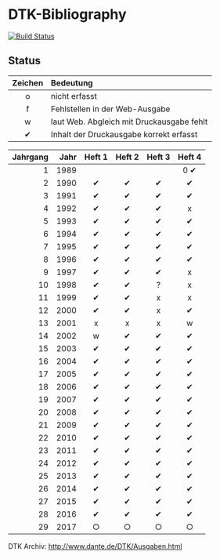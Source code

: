 # DTK-Bibliography

[![Build Status](https://travis-ci.org/dante-ev/dtk-bibliography.svg)](https://travis-ci.org/dante-ev/dtk-bibliography)

## Status

| Zeichen | Bedeutung                                 |
|  :---:  | :---                                      |
|    o    | nicht erfasst                             |
|    f    | Fehlstellen in der Web-Ausgabe            |
|    w    | laut Web. Abgleich mit Druckausgabe fehlt |
|    ✔    | Inhalt der Druckausgabe korrekt erfasst   |

| Jahrgang | Jahr | Heft 1 | Heft 2 | Heft 3 | Heft 4 |
|     ---: | ---: |  :---: |  :---: |  :---: |  :---: |
|        1 | 1989 |        |        |        |   0 ✔  |
|        2 | 1990 |    ✔   |    ✔   |    ✔   |    ✔   |
|        3 | 1991 |    ✔   |    ✔   |    ✔   |    ✔   |
|        4 | 1992 |    ✔   |    ✔   |    ✔   |    x   |
|        5 | 1993 |    ✔   |    ✔   |    ✔   |    ✔   |
|        6 | 1994 |    ✔   |    ✔   |    ✔   |    ✔   |
|        7 | 1995 |    ✔   |    ✔   |    ✔   |    ✔   |
|        8 | 1996 |    ✔   |    ✔   |    ✔   |    ✔   |
|        9 | 1997 |    ✔   |    ✔   |    ✔   |    x   |
|       10 | 1998 |    ✔   |    ✔   |    ?   |    x   |
|       11 | 1999 |    ✔   |    ✔   |    x   |    x   |
|       12 | 2000 |    ✔   |    ✔   |    x   |    ✔   |
|       13 | 2001 |    x   |    x   |    x   |    w   |
|       14 | 2002 |    w   |    ✔   |    ✔   |    ✔   |
|       15 | 2003 |    ✔   |    ✔   |    ✔   |    ✔   |
|       16 | 2004 |    ✔   |    ✔   |    ✔   |    ✔   |
|       17 | 2005 |    ✔   |    ✔   |    ✔   |    ✔   |
|       18 | 2006 |    ✔   |    ✔   |    ✔   |    ✔   |
|       19 | 2007 |    ✔   |    ✔   |    ✔   |    ✔   |
|       20 | 2008 |    ✔   |    ✔   |    ✔   |    ✔   |
|       21 | 2009 |    ✔   |    ✔   |    ✔   |    ✔   |
|       22 | 2010 |    ✔   |    ✔   |    ✔   |    ✔   |
|       23 | 2011 |    ✔   |    ✔   |    ✔   |    ✔   |
|       24 | 2012 |    ✔   |    ✔   |    ✔   |    ✔   |
|       25 | 2013 |    ✔   |    ✔   |    ✔   |    ✔   |
|       26 | 2014 |    ✔   |    ✔   |    ✔   |    ✔   |
|       27 | 2015 |    ✔   |    ✔   |    ✔   |    ✔   |
|       28 | 2016 |    ✔   |    ✔   |    ✔   |    ✔   |
|       29 | 2017 |    ○   |    ○   |    ○   |    ○   |

DTK Archiv: http://www.dante.de/DTK/Ausgaben.html